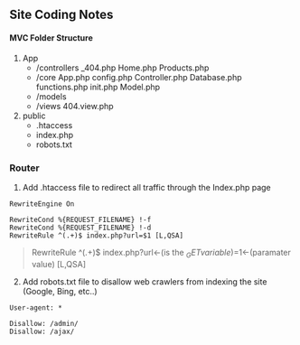 ## Site Coding Notes
#### MVC Folder Structure
1. App
    - /controllers
      _404.php
      Home.php
      Products.php
    - /core
      App.php
      config.php
      Controller.php
      Database.php
      functions.php
      init.php
      Model.php
    - /models
    - /views
      404.view.php
2. public
    - .htaccess
    - index.php
    - robots.txt

### Router
1. Add .htaccess file to redirect all traffic through the Index.php page
```
RewriteEngine On

RewriteCond %{REQUEST_FILENAME} !-f
RewriteCond %{REQUEST_FILENAME} !-d
RewriteRule ^(.+)$ index.php?url=$1 [L,QSA]
```
> RewriteRule ^(.+)$ index.php?url<-(is the $_GET variable)=$1<-(paramater value) [L,QSA]


2. Add robots.txt file to disallow web crawlers from indexing the site (Google, Bing, etc..)
```
User-agent: *

Disallow: /admin/
Disallow: /ajax/
```